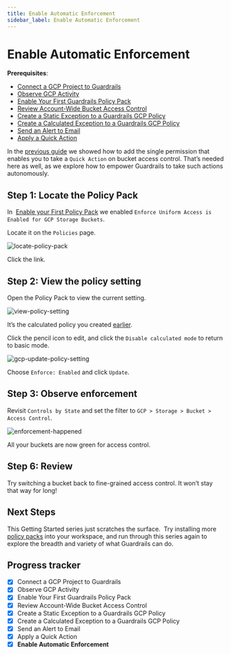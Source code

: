 ```yaml
---
title: Enable Automatic Enforcement
sidebar_label: Enable Automatic Enforcement
---
```


  


# Enable Automatic Enforcement

**Prerequisites**:  
  
- [Connect a GCP Project to Guardrails](/guardrails/docs/getting-started/getting-started-gcp/connect-a-project/)
- [Observe GCP Activity](/guardrails/docs/getting-started/getting-started-gcp/observe-gcp-activity/)
- [Enable Your First Guardrails Policy Pack](/guardrails/docs/getting-started/getting-started-gcp/enable-policy-pack/)
- [Review Account-Wide Bucket Access Control](/guardrails/docs/getting-started/getting-started-gcp/review-account-wide/)
- [Create a Static Exception to a Guardrails GCP Policy](/guardrails/docs/getting-started/getting-started-gcp/create-static-exception/)
- [Create a Calculated Exception to a Guardrails GCP Policy](/guardrails/docs/getting-started/getting-started-gcp/create-calculated-exception/)
- [Send an Alert to Email](/guardrails/docs/getting-started/getting-started-gcp/send-alert-to-email/)
- [Apply a Quick Action](/guardrails/docs/getting-started/getting-started-gcp/apply-quick-action/)


In the [previous guide](/guardrails/docs/getting-started/getting-started-gcp/apply-quick-action) we showed how to add the single permission that enables you to take a `Quick Action` on bucket access control. That’s needed here as well, as we explore how to empower Guardrails to take such actions autonomously.

## Step 1: Locate the Policy Pack

In  [Enable your First Policy Pack](/guardrails/docs/getting-started/getting-started-gcp/enable-policy-pack) we enabled `Enforce Uniform Access is Enabled for GCP Storage Buckets`.

Locate it on the `Policies` page.

<p><img alt="locate-policy-pack" src="/images/docs/guardrails/getting-started/getting-started-gcp/enable-enforcement/locate-policy-pack.png"/></p>

Click the link.

## Step 2: View the policy setting

Open the Policy Pack to view the current setting.

<p><img alt="view-policy-setting" src="/images/docs/guardrails/getting-started/getting-started-gcp/enable-enforcement/view-policy-setting.png"/></p>

It’s the calculated policy you created [earlier](/guardrails/docs/getting-started/getting-started-gcp/enable-policy-pack).

Click the pencil icon to edit, and click the `Disable calculated mode` to return to basic mode.

<p><img alt="gcp-update-policy-setting" src="/images/docs/guardrails/getting-started/getting-started-gcp/enable-enforcement/gcp-update-policy-setting.png"/></p>

Choose `Enforce: Enabled` and click `Update`.

## Step 3: Observe enforcement

Revisit `Controls by State` and set the filter to `GCP > Storage > Bucket > Access Control`.  

<p><img alt="enforcement-happened" src="/images/docs/guardrails/getting-started/getting-started-gcp/enable-enforcement/enforcement-happened.png"/></p>

All your buckets are now green for access control.  


## Step 6: Review

Try switching a bucket back to fine-grained access control. It won’t stay that way for long!

## Next Steps

This Getting Started series just scratches the surface.  Try installing more [policy packs](https://hub.guardrails.com) into your workspace, and run through this series again to explore the breadth and variety of what Guardrails can do. 


## Progress tracker

- [x] Connect a GCP Project to Guardrails
- [x] Observe GCP Activity
- [x] Enable Your First Guardrails Policy Pack
- [x] Review Account-Wide Bucket Access Control
- [x] Create a Static Exception to a Guardrails GCP Policy
- [x] Create a Calculated Exception to a Guardrails GCP Policy
- [x] Send an Alert to Email
- [x] Apply a Quick Action
- [x] **Enable Automatic Enforcement**
